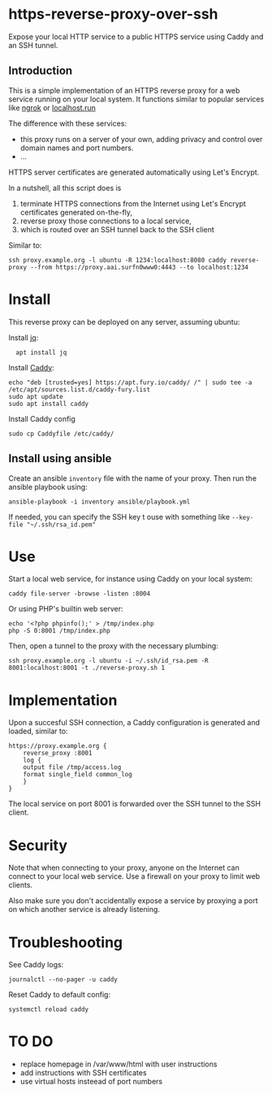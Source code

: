 # https-reverse-proxy-over-ssh

Expose your local HTTP service to a public HTTPS service using Caddy and an SSH tunnel.

## Introduction

This is a simple implementation of an HTTPS reverse proxy for a web service running on your local system.
It functions similar to popular services like
[ngrok](https://ngrok.com/) or
[localhost.run](http://localhost.run/)

The difference with these services:
- this proxy runs on a server of your own, adding privacy and control over domain names and port numbers.
- ...
 
HTTPS server certificates are generated automatically using Let's Encrypt.

In a nutshell, all this script does is

1. terminate HTTPS connections from the Internet using Let's Encrypt certificates generated on-the-fly,
2. reverse proxy those connections to a local service,
3. which is routed over an SSH tunnel back to the SSH client

Similar to:

    ssh proxy.example.org -l ubuntu -R 1234:localhost:8080 caddy reverse-proxy --from https://proxy.aai.surfn0www0:4443 --to localhost:1234


# Install

This reverse proxy can be deployed on any server, assuming ubuntu:


Install [jq](https://stedolan.github.io/jq/):

      apt install jq

Install [Caddy](https://caddyserver.com/docs/download):

    echo "deb [trusted=yes] https://apt.fury.io/caddy/ /" | sudo tee -a /etc/apt/sources.list.d/caddy-fury.list
    sudo apt update
    sudo apt install caddy

Install Caddy config

    sudo cp Caddyfile /etc/caddy/

## Install using ansible

Create an ansible `inventory` file with the name of your proxy.
Then run the ansible playbook using:

    ansible-playbook -i inventory ansible/playbook.yml

If needed, you can specify the SSH key t ouse with  something like `--key-file "~/.ssh/rsa_id.pem"`

# Use

Start a local web service, for instance using Caddy on your local system:

    caddy file-server -browse -listen :8004

Or using PHP's builtin web server:

    echo '<?php phpinfo();' > /tmp/index.php
    php -S 0:8001 /tmp/index.php 

Then, open a tunnel to the proxy with the necessary plumbing:

    ssh proxy.example.org -l ubuntu -i ~/.ssh/id_rsa.pem -R 8001:localhost:8001 -t ./reverse-proxy.sh 1

# Implementation

Upon a succesful SSH connection, a Caddy configuration is generated and loaded, similar to:

```
https://proxy.example.org {
    reverse_proxy :8001
    log {
	output file /tmp/access.log
	format single_field common_log
    }
}
```

The local service on port 8001 is forwarded over the SSH tunnel to the SSH client.

# Security

Note that when connecting to your proxy, anyone on the Internet can connect to your local web service.
Use a firewall on your proxy to limit web clients.

Also make sure you don't accidentally expose a service by proxying a port on which another service is already listening.

# Troubleshooting

See Caddy logs:

    journalctl --no-pager -u caddy

Reset Caddy to default config:

    systemctl reload caddy

#  TO DO

- replace homepage in /var/www/html with user instructions
- add instructions with SSH certificates
- use virtual hosts insteead of port numbers


